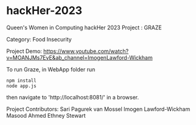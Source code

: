 # hackHer-2023

Queen's Women in Computing hackHer 2023 Project : GRAZE

Category: Food Insecurity

Project Demo: https://www.youtube.com/watch?v=MOANJMs7EvE&ab_channel=ImogenLawford-Wickham

To run Graze, in WebApp folder run
 ```
 npm install
 node app.js
  ```
then navigate to 'http://localhost:8081/' in a browser.

Project Contributors:
Sari Pagurek van Mossel
Imogen Lawford-Wickham
Masood Ahmed
Ethney Stewart
